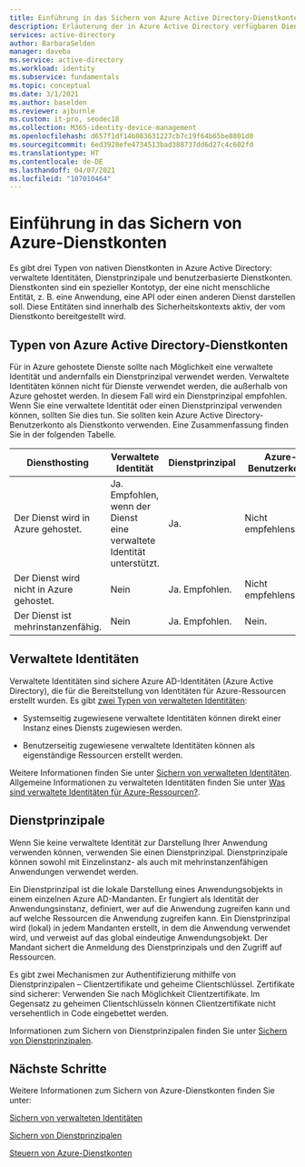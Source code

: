 ```yaml
---
title: Einführung in das Sichern von Azure Active Directory-Dienstkonten
description: Erläuterung der in Azure Active Directory verfügbaren Dienstkontotypen.
services: active-directory
author: BarbaraSelden
manager: daveba
ms.service: active-directory
ms.workload: identity
ms.subservice: fundamentals
ms.topic: conceptual
ms.date: 3/1/2021
ms.author: baselden
ms.reviewer: ajburnle
ms.custom: it-pro, seodec18
ms.collection: M365-identity-device-management
ms.openlocfilehash: d657f1df14b083631227cb7c19f64b65be8801d0
ms.sourcegitcommit: 6ed3928efe4734513bad388737dd6d27c4c602fd
ms.translationtype: HT
ms.contentlocale: de-DE
ms.lasthandoff: 04/07/2021
ms.locfileid: "107010464"
---
```

# <a name="introduction-to-securing-azure-service-accounts"></a>Einführung in das Sichern von Azure-Dienstkonten

Es gibt drei Typen von nativen Dienstkonten in Azure Active Directory: verwaltete Identitäten, Dienstprinzipale und benutzerbasierte Dienstkonten. Dienstkonten sind ein spezieller Kontotyp, der eine nicht menschliche Entität, z. B. eine Anwendung, eine API oder einen anderen Dienst darstellen soll. Diese Entitäten sind innerhalb des Sicherheitskontexts aktiv, der vom Dienstkonto bereitgestellt wird. 

## <a name="types-of-azure-active-directory-service-accounts"></a>Typen von Azure Active Directory-Dienstkonten

Für in Azure gehostete Dienste sollte nach Möglichkeit eine verwaltete Identität und andernfalls ein Dienstprinzipal verwendet werden. Verwaltete Identitäten können nicht für Dienste verwendet werden, die außerhalb von Azure gehostet werden. In diesem Fall wird ein Dienstprinzipal empfohlen. Wenn Sie eine verwaltete Identität oder einen Dienstprinzipal verwenden können, sollten Sie dies tun. Sie sollten kein Azure Active Directory-Benutzerkonto als Dienstkonto verwenden. Eine Zusammenfassung finden Sie in der folgenden Tabelle.
 

| Diensthosting| Verwaltete Identität| Dienstprinzipal| Azure-Benutzerkonto |
| - | - | - | - |
|Der Dienst wird in Azure gehostet.| Ja. <br>Empfohlen, wenn der Dienst <br>eine verwaltete Identität unterstützt.| Ja.| Nicht empfehlenswert. |
| Der Dienst wird nicht in Azure gehostet.| Nein| Ja. Empfohlen.| Nicht empfehlenswert. |
| Der Dienst ist mehrinstanzenfähig.| Nein| Ja. Empfohlen.| Nein. |


## <a name="managed-identities"></a>Verwaltete Identitäten

Verwaltete Identitäten sind sichere Azure AD-Identitäten (Azure Active Directory), die für die Bereitstellung von Identitäten für Azure-Ressourcen erstellt wurden. Es gibt [zwei Typen von verwalteten Identitäten](../managed-identities-azure-resources/overview.md#managed-identity-types): 
 
* Systemseitig zugewiesene verwaltete Identitäten können direkt einer Instanz eines Diensts zugewiesen werden. 

* Benutzerseitig zugewiesene verwaltete Identitäten können als eigenständige Ressourcen erstellt werden. 

Weitere Informationen finden Sie unter [Sichern von verwalteten Identitäten](service-accounts-managed-identities.md). Allgemeine Informationen zu verwalteten Identitäten finden Sie unter [Was sind verwaltete Identitäten für Azure-Ressourcen?](../managed-identities-azure-resources/overview.md).

## <a name="service-principals"></a>Dienstprinzipale

Wenn Sie keine verwaltete Identität zur Darstellung Ihrer Anwendung verwenden können, verwenden Sie einen Dienstprinzipal. Dienstprinzipale können sowohl mit Einzelinstanz- als auch mit mehrinstanzenfähigen Anwendungen verwendet werden. 

Ein Dienstprinzipal ist die lokale Darstellung eines Anwendungsobjekts in einem einzelnen Azure AD-Mandanten. Er fungiert als Identität der Anwendungsinstanz, definiert, wer auf die Anwendung zugreifen kann und auf welche Ressourcen die Anwendung zugreifen kann. Ein Dienstprinzipal wird (lokal) in jedem Mandanten erstellt, in dem die Anwendung verwendet wird, und verweist auf das global eindeutige Anwendungsobjekt. Der Mandant sichert die Anmeldung des Dienstprinzipals und den Zugriff auf Ressourcen.

Es gibt zwei Mechanismen zur Authentifizierung mithilfe von Dienstprinzipalen – Clientzertifikate und geheime Clientschlüssel. Zertifikate sind sicherer: Verwenden Sie nach Möglichkeit Clientzertifikate. Im Gegensatz zu geheimen Clientschlüsseln können Clientzertifikate nicht versehentlich in Code eingebettet werden.

Informationen zum Sichern von Dienstprinzipalen finden Sie unter [Sichern von Dienstprinzipalen](service-accounts-principal.md).

 
## <a name="next-steps"></a>Nächste Schritte


Weitere Informationen zum Sichern von Azure-Dienstkonten finden Sie unter:

[Sichern von verwalteten Identitäten](service-accounts-managed-identities.md)

[Sichern von Dienstprinzipalen](service-accounts-principal.md)

[Steuern von Azure-Dienstkonten](service-accounts-governing-azure.md)
